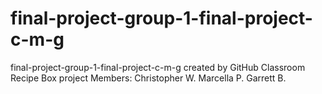 # final-project-group-1-final-project-c-m-g
final-project-group-1-final-project-c-m-g created by GitHub Classroom
Recipe Box project
Members:
Christopher W.
Marcella P.
Garrett B.

